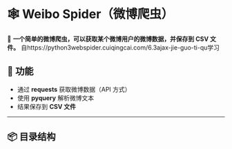 # 🕸 Weibo Spider（微博爬虫）

📌 **一个简单的微博爬虫，可以获取某个微博用户的微博数据，并保存到 CSV 文件。**
    自https://python3webspider.cuiqingcai.com/6.3ajax-jie-guo-ti-qu学习
## 🚀 功能
- 通过 **requests** 获取微博数据（API 方式）
- 使用 **pyquery** 解析微博文本
- 结果保存到 **CSV 文件**

---

## 📦 目录结构
